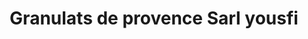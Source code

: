 ---
title: "Granulats de provence Sarl yousfi"
url: /verquieres/granulats-de-provence-sarl-yousfi/
shop: Baustoffe
---